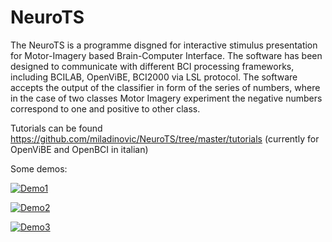 # NeuroTS
The NeuroTS is a programme disgned for interactive stimulus presentation for Motor-Imagery based Brain-Computer Interface. The software has been designed to communicate with different BCI processing frameworks, including BCILAB, OpenViBE, BCI2000 via LSL protocol. The software accepts the output of the classifier in form of the series of numbers, where in the case of two classes Motor Imagery experiment the negative numbers correspond to one and positive to other class.

Tutorials can be found https://github.com/miladinovic/NeuroTS/tree/master/tutorials
(currently for OpenViBE and OpenBCI in italian)

Some demos:

[![Demo1](https://img.youtube.com/vi/U4_mm5OmRkE/0.jpg)](https://www.youtube.com/watch?v=U4_mm5OmRkE)

[![Demo2](https://img.youtube.com/vi/hwUP-w5bG_g/0.jpg)](https://www.youtube.com/watch?v=hwUP-w5bG_g)

[![Demo3](https://img.youtube.com/vi/PwL0Iu_JQ1U/0.jpg)](https://www.youtube.com/watch?v=PwL0Iu_JQ1U)
